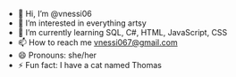 - 👋 Hi, I’m @vnessi06
- 👀 I’m interested in everything artsy
- 🌱 I’m currently learning SQL, C#, HTML, JavaScript, CSS
- 📫 How to reach me vnessi067@gmail.com
- 😄 Pronouns: she/her
- ⚡ Fun fact: I have a cat named Thomas

<!---
vnessi06/vnessi06 is a ✨ special ✨ repository because its `README.md` (this file) appears on your GitHub profile.
You can click the Preview link to take a look at your changes.
--->
